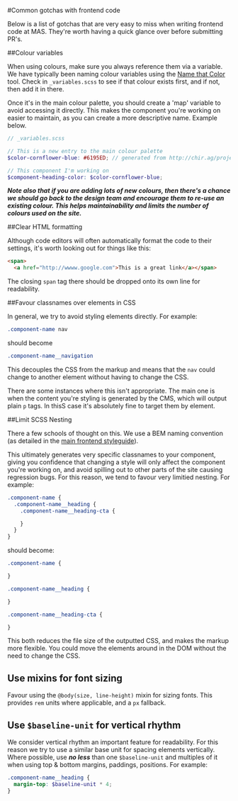 #Common gotchas with frontend code

Below is a list of gotchas that are very easy to miss when writing frontend code at MAS. They're worth having a quick glance over before submitting PR's.

##Colour variables

When using colours, make sure you always reference them via a variable. We have typically been naming colour variables using the [Name that Color](http://chir.ag/projects/name-that-color/) tool. Check in `_variables.scss` to see if that colour exists first, and if not, then add it in there.

Once it's in the main colour palette, you should create a 'map' variable to avoid accessing it directly. This makes the component you're working on easier to maintain, as you can create a more descriptive name. Example below.

```scss
// _variables.scss

// This is a new entry to the main colour palette
$color-cornflower-blue: #6195ED; // generated from http://chir.ag/projects/name-that-color/#6195ED

// This component I'm working on
$component-heading-color: $color-cornflower-blue;
```

***Note also that if you are adding lots of new colours, then there's a chance we should go back to the design team and encourage them to re-use an existing colour. This helps maintainability and limits the number of colours used on the site.***


##Clear HTML formatting

Although code editors will often automatically format the code to their settings, it's worth looking out for things like this:

```html
<span>
  <a href="http://wwww.google.com">This is a great link</a></span>
```

The closing `span` tag there should be dropped onto its own line for readability.


##Favour classnames over elements in CSS

In general, we try to avoid styling elements directly. For example:

```scss
.component-name nav
```

should become

```scss
.component-name__navigation
```

This decouples the CSS from the markup and means that the `nav` could change to another element without having to change the CSS.

There are some instances where this isn't appropriate. The main one is when the content you're styling is generated by the CMS, which will output plain `p` tags. In thisS case it's absolutely fine to target them by element.

##Limit SCSS Nesting

There a few schools of thought on this. We use a BEM naming convention (as detailed in the [main frontend styleguide](https://github.com/moneyadviceservice/frontend-code-standards)).

This ultimately generates very specific classnames to your component, giving you confidence that changing a style will only affect the component you're working on, and avoid spilling out to other parts of the site causing regression bugs. For this reason, we tend to favour very limitied nesting. For example:

```scss
.component-name {
  .component-name__heading {
    .component-name__heading-cta {

    }
  }
}
```

should become:

```scss
.component-name {

}

.component-name__heading {

}

.component-name__heading-cta {

}
```

This both reduces the file size of the outputted CSS, and makes the markup more flexible. You could move the elements around in the DOM without the need to change the CSS.


## Use mixins for font sizing

Favour using the `@body(size, line-height)` mixin for sizing fonts. This provides `rem` units where applicable, and a `px` fallback.

## Use `$baseline-unit` for vertical rhythm

We consider vertical rhythm an important feature for readability. For this reason we try to use a similar base unit for spacing elements vertically. Where possible, use ***no less*** than one `$baseline-unit` and multiples of it when using top & bottom margins, paddings, positions. For example:

```scss
.component-name__heading {
  margin-top: $baseline-unit * 4;
}
```
